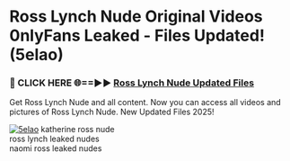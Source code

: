 # Ross Lynch Nude Original Videos 0nlyFans Leaked - Files Updated! (5elao)

<h3>🔴 CLICK HERE 🌐==►► <a href="https://tinyurl.com/5h6xmrr3" rel="nofollow">Ross Lynch Nude Updated Files</a></h3>

Get Ross Lynch Nude and all content. Now you can access all videos and pictures of Ross Lynch Nude. New Updated Files 2025!

[![5elao](https://i.imgur.com/KVD873Z.gif)](https://tinyurl.com/5h6xmrr3)
katherine ross nude<br>
ross lynch leaked nudes<br>
naomi ross leaked nudes